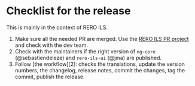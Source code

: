 # Checklist for the release

This is mainly in the context of RERO ILS.

1. Make sure all the needed PR are merged. Use the [RERO ILS PR project][1] and
   check with the dev team.
1. Check with the maintainers if the right version of `ng-core`
   (@sebastiendeleze) and `rero-ils-ui` (@jma) are published.
1. Follow [the workflow][2]: checks the translations, update the version
   numbers, the changelog, release notes, commit the changes, tag the commit,
   publish the release.


[1]: https://github.com/orgs/rero/projects/5
